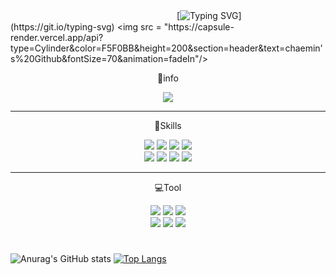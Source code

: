 　　　　　　　　　　　　　　　　　　　[![Typing SVG](https://readme-typing-svg.demolab.com/?lines=☁️welcome%20to%20my%20github%20page!☁️;)](https://git.io/typing-svg)
<img src = "https://capsule-render.vercel.app/api?type=Cylinder&color=F5F0BB&height=200&section=header&text=chaemin's%20Github&fontSize=70&animation=fadeIn"/>
<p align="center">
👻info
 </p>
<p align="center">
<a href="https://velog.io/@jscm5100"><img src="https://img.shields.io/badge/Velog-F05138?style=social&logo=Velog&logoColor=#20C997"/></a>
</p>
<hr/>
<p align="center">
📖Skills
 </p>
<p align="center">
<img src="https://img.shields.io/badge/C-C4DFAA?style=flat&logo=C&logoColor=white"/> 
<img src="https://img.shields.io/badge/JavaScript-C4DFAA?style=flat&logo=JavaScript&logoColor=white"/> 
<img src="https://img.shields.io/badge/PHP-C4DFAA?style=flat&logo=PHP&logoColor=white"/>
<img src="https://img.shields.io/badge/Android-C4DFAA?style=flat&logo=Android&logoColor=white"/>
<br>
<img src="https://img.shields.io/badge/HTML5-C4DFAA?style=flat&logo=HTML5&logoColor=white"/>
<img src="https://img.shields.io/badge/CSS3-C4DFAA?style=flat&logo=CSS3&logoColor=white"/>
<img src="https://img.shields.io/badge/HTML5-C4DFAA?style=flat&logo=HTML5&logoColor=white"/>
<img src="https://img.shields.io/badge/MySQL-C4DFAA?style=flat&logo=MySQL&logoColor=white"/>
</p>
<hr/>
<p align="center">
💻Tool
 </p>
<p align="center">
<img src="https://img.shields.io/badge/IntelliJ IDEA-C4DFAA?style=flat&logo=IntelliJ IDEA&logoColor=white"/>
<img src="https://img.shields.io/badge/Visual Studio-C4DFAA?style=flat&logo=Visual Studio&logoColor=white"/>
<img src="https://img.shields.io/badge/Visual Studio Code-C4DFAA?style=flat&logo=Visual Studio Code&logoColor=white"/>
<br>
<img src="https://img.shields.io/badge/Eclipse IDE-C4DFAA?style=flat&logo=Eclipse IDE&logoColor=white"/>
<img src="https://img.shields.io/badge/Android Studio-C4DFAA?style=flat&logo=Android Studio&logoColor=white"/>
<img src="https://img.shields.io/badge/Atom-C4DFAA?style=flat&logo=Atom&logoColor=white"/>
</p>

#
![Anurag's GitHub stats](https://github-readme-stats.vercel.app/api?username=ch0515&show_icons=true&theme=dracula)
[![Top Langs](https://github-readme-stats.vercel.app/api/top-langs/?username=ch0515&layout=compact&theme=dracula)](https://github.com/anuraghazra/github-readme-stats)

